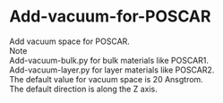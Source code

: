 # Add-vacuum-for-POSCAR
Add vacuum space for POSCAR.  
Note  
Add-vacuum-bulk.py for bulk materials like POSCAR1.  
Add-vacuum-layer.py for layer materials like POSCAR2.  
The default value for vacuum space is 20 Ansgtrom.  
The default direction is along the Z axis.  

